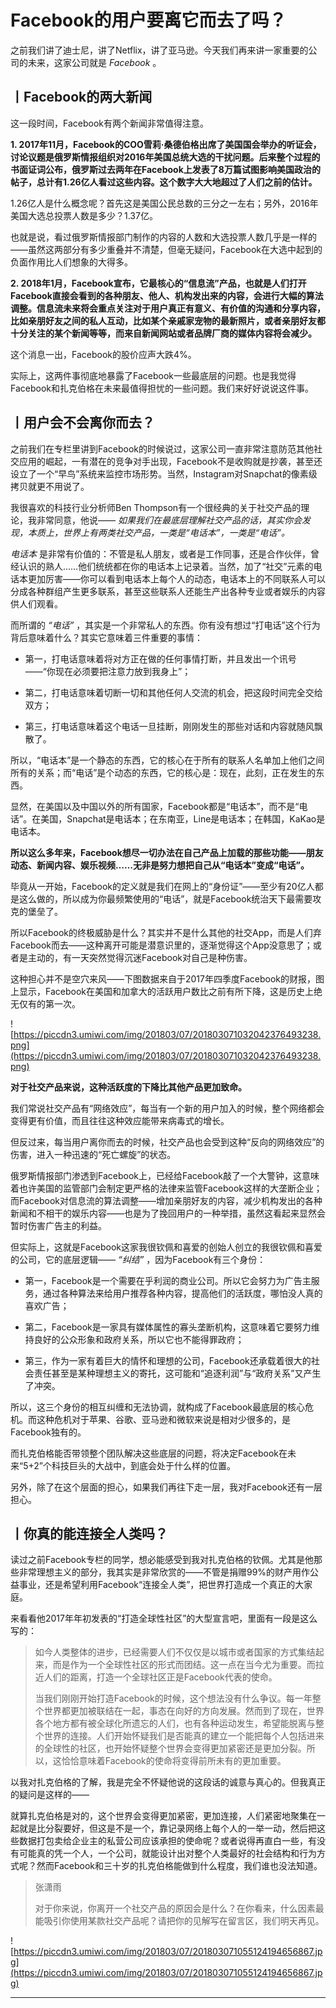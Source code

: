 # Facebook的用户要离它而去了吗？

之前我们讲了迪士尼，讲了Netflix，讲了亚马逊。今天我们再来讲一家重要的公司的未来，这家公司就是 *Facebook* 。

## 丨Facebook的两大新闻

这一段时间，Facebook有两个新闻非常值得注意。

 **1. 2017年11月，Facebook的COO雪莉·桑德伯格出席了美国国会举办的听证会，讨论议题是俄罗斯情报组织对2016年美国总统大选的干扰问题。后来整个过程的书面证词公布，俄罗斯过去两年在Facebook上发表了8万篇试图影响美国政治的帖子，总计有1.26亿人看过这些内容。这个数字大大地超过了人们之前的估计。**

1.26亿人是什么概念呢？首先这是美国公民总数的三分之一左右；另外，2016年美国大选总投票人数是多少？1.37亿。

也就是说，看过俄罗斯情报部门制作的内容的人数和大选投票人数几乎是一样的——虽然这两部分有多少重叠并不清楚，但毫无疑问，Facebook在大选中起到的负面作用比人们想象的大得多。

 **2. 2018年1月，Facebook宣布，它最核心的“信息流”产品，也就是人们打开Facebook直接会看到的各种朋友、他人、机构发出来的内容，会进行大幅的算法调整。信息流未来将会重点关注对于用户真正有意义、有价值的沟通和分享内容，比如亲朋好友之间的私人互动，比如某个亲戚家宠物的最新照片，或者亲朋好友都十分关注的某个新闻等等，而来自新闻网站或者品牌厂商的媒体内容将会减少。**

这个消息一出，Facebook的股价应声大跌4%。

实际上，这两件事彻底地暴露了Facebook一些最底层的问题。也是我觉得Facebook和扎克伯格在未来最值得担忧的一些问题。我们来好好说说这件事。

## 丨用户会不会离你而去？

之前我们在专栏里讲到Facebook的时候说过，这家公司一直非常注意防范其他社交应用的崛起，一有潜在的竞争对手出现，Facebook不是收购就是抄袭，甚至还设立了一个“早鸟”系统来监控市场形势。当然，Instagram对Snapchat的像素级拷贝就更不用说了。

我很喜欢的科技行业分析师Ben Thompson有一个很经典的关于社交产品的理论，我非常同意，他说—— *如果我们在最底层理解社交产品的话，其实你会发现，本质上，世界上有两类社交产品，一类是“电话本”，一类是“电话”。*

 *电话本* 是非常有价值的：不管是私人朋友，或者是工作同事，还是合作伙伴，曾经认识的熟人……他们统统都在你的电话本上记录着。当然，加了“社交”元素的电话本更加厉害——你可以看到电话本上每个人的动态，电话本上的不同联系人可以分成各种群组产生更多联系，甚至这些联系人还能生产出各种专业或者娱乐的内容供人们观看。

而所谓的 *“电话”* ，其实是一个非常私人的东西。你有没有想过“打电话”这个行为背后意味着什么？其实它意味着三件重要的事情：

* 第一，打电话意味着将对方正在做的任何事情打断，并且发出一个讯号——“你现在必须要把注意力放到我身上”；

* 第二，打电话意味着切断一切和其他任何人交流的机会，把这段时间完全交给双方；

* 第三，打电话意味着这个电话一旦挂断，刚刚发生的那些对话和内容就随风飘散了。

所以，“电话本”是一个静态的东西，它的核心在于所有的联系人名单加上他们之间所有的关系；而“电话”是个动态的东西，它的核心是：现在，此刻，正在发生的东西。

显然，在美国以及中国以外的所有国家，Facebook都是“电话本”，而不是“电话”。在美国，Snapchat是电话本；在东南亚，Line是电话本；在韩国，KaKao是电话本。

 **所以这么多年来，Facebook想尽一切办法在自己产品上加载的那些功能——朋友动态、新闻内容、娱乐视频……无非是努力想把自己从“电话本”变成“电话”。**

毕竟从一开始，Facebook的定义就是我们在网上的“身份证”——至少有20亿人都是这么做的，所以成为你最频繁使用的“电话”，就是Facebook统治天下最需要攻克的堡垒了。

所以Facebook的终极威胁是什么？其实并不是什么其他的社交App，而是人们弃Facebook而去——这种离开可能是潜意识里的，逐渐觉得这个App没意思了；或者是主动的，有一天突然觉得沉迷Facebook对自己是种伤害。

这种担心并不是空穴来风——下图数据来自于2017年四季度Facebook的财报，图上显示，Facebook在美国和加拿大的活跃用户数比之前有所下降，这是历史上绝无仅有的第一次。

![https://piccdn3.umiwi.com/img/201803/07/201803071032042376493238.png](https://piccdn3.umiwi.com/img/201803/07/201803071032042376493238.png)

 **对于社交产品来说，这种活跃度的下降比其他产品更加致命。**

我们常说社交产品有“网络效应”，每当有一个新的用户加入的时候，整个网络都会变得更有价值，而且往往这种效应能带来病毒式的增长。

但反过来，每当用户离你而去的时候，社交产品也会受到这种“反向的网络效应”的伤害，进入一种迅速的“死亡螺旋”的状态。

俄罗斯情报部门渗透到Facebook上，已经给Facebook敲了一个大警钟，这意味着也许美国的监管部门会制定更严格的法律来监管Facebook这样的大垄断企业；而Facebook对信息流的算法调整——增加亲朋好友的内容，减少机构发出的各种新闻和不相干的娱乐内容——也是为了挽回用户的一种举措，虽然这看起来显然会暂时伤害广告主的利益。

但实际上，这就是Facebook这家我很钦佩和喜爱的创始人创立的我很钦佩和喜爱的公司，它的底层逻辑—— *“纠结”* ，因为Facebook有三个身份：

* 第一，Facebook是一个需要在乎利润的商业公司。所以它会努力为广告主服务，通过各种算法来给用户推荐各种内容，提高他们的活跃度，哪怕没人真的喜欢广告；

* 第二，Facebook是一家具有媒体属性的寡头垄断机构，这意味着它要努力维持良好的公众形象和政府关系，所以它也不能得罪政府；

* 第三，作为一家有着巨大的情怀和理想的公司，Facebook还承载着很大的社会责任甚至是某种理想主义的寄托，这可能和“追逐利润”与“政府关系”又产生了冲突。

所以，这三个身份的相互纠缠和无法协调，就构成了Facebook最底层的核心危机。而这种危机对于苹果、谷歌、亚马逊和微软来说是相对少很多的，是Facebook独有的。

而扎克伯格能否带领整个团队解决这些底层的问题，将决定Facebook在未来“5+2”个科技巨头的大战中，到底会处于什么样的位置。

另外，除了在这个层面的担心，如果我们再往下走一层，我对Facebook还有一层担心。

## 丨你真的能连接全人类吗？

读过之前Facebook专栏的同学，想必能感受到我对扎克伯格的钦佩。尤其是他那些非常理想主义的部分，我其实是非常欣赏的——不管是捐赠99%的财产用作公益事业，还是希望利用Facebook“连接全人类”，把世界打造成一个真正的大家庭。

来看看他2017年年初发表的“打造全球性社区”的大型宣言吧，里面有一段是这么写的：

> 如今人类整体的进步，已经需要人们不仅仅是以城市或者国家的方式集结起来，而是作为一个全球性社区的形式而团结。这一点在当今尤为重要。而拉近人们的距离，打造一个全球社区正是Facebook代表的使命。
> 
> 
> 
> 当我们刚刚开始打造Facebook的时候，这个想法没有什么争议。每一年整个世界都更加被联结在一起，事态在向好的方向发展。然而到了现在，世界各个地方都有被全球化所遗忘的人们，也有各种运动发生，希望能脱离与整个世界的连接。人们开始怀疑我们是否能真的建立一个能把每个人包括进来的全球性的社区，也开始怀疑整个世界会变得更加紧密还是更加分裂。所以，这恰恰意味着Facebook的使命将变得前所未有的更加重要。

以我对扎克伯格的了解，我是完全不怀疑他说的这段话的诚意与真心的。但我真正的疑问是这样的——

就算扎克伯格是对的，这个世界会变得更加紧密，更加连接，人们紧密地聚集在一起就是比分裂要好，但这是不是一个，靠记录网络上每个人的一举一动，然后把这些数据打包卖给企业主的私营公司应该承担的使命呢？或者说得再直白一些，有没有可能真的凭一个人，一个公司，就能设计出对整个人类最好的社会结构和行为方式呢？然而Facebook和三十岁的扎克伯格能做到什么程度，我们谁也没法知道。

> 张潇雨
> 
> 对于你来说，你离开一个社交产品的原因会是什么？在你看来，什么因素最能吸引你使用某款社交产品呢？请把你的见解写在留言区，我们明天再见。

![https://piccdn3.umiwi.com/img/201803/07/201803071055124194656867.jpg](https://piccdn3.umiwi.com/img/201803/07/201803071055124194656867.jpg)

---
